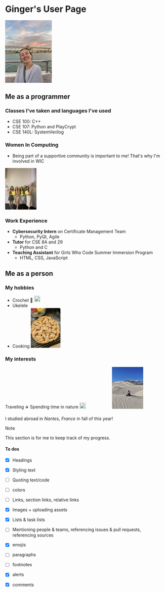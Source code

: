 # Ginger's User Page
<img src="/assets/g4smith.jpg" width=30% height=30%>

## Me as a programmer

### Classes I've taken and languages I've used
- CSE 100: C++
- CSE 107: Python and PlayCrypt
- CSE 140L: SystemVerilog


### Women In Computing
- Being part of a supportive community is important to me! That's why I'm involved in WIC
<img src="/assets/wicbanq.jpg" width=20% height=20%>


### Work Experience
- **Cybersecurity Intern** on Certificate Management Team
  - Python, PyQt, Agile
- **Tutor** for CSE 8A and 29
  - Python and C
- **Teaching Assistant** for Girls Who Code Summer Immersion Program
  - HTML, CSS, JavaScript


## Me as a person
### My hobbies
- Crochet 🧶 <img src="/assets/crochet.jpg" width=20% height=20%>
- Ukelele
- Cooking <img src="/assets/pie2.jpg" width=20% height=20%>

### My interests
Traveling ✈️
Spending time in nature <img src="/assets/surfboards.jpg" width=20% height=20%> <img src="/assets/dunes.jpg" width=20% height=20%>

I studied abroad in *Nantes, France* in fall of this year!

<!-- Other method to insert an image: ![A picture of me!](/assets/g4smith.jpg) -->

> [!NOTE]
> This section is for me to keep track of my progress.

#### To dos
- [x] Headings
- [x] Styling text
- [ ] Quoting text/code
- [ ] colors
- [ ] Links, section links, relative links
- [x] Images + uploading assets
- [x] Lists & task lists
- [ ] Mentioning people & teams, referencing issues & pull requests, referencing sources
- [x] emojis
- [ ] paragraphs
- [ ] footnotes
- [x] alerts
- [x] comments

      
